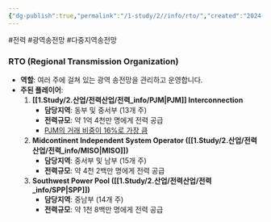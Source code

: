 ```yaml
---
{"dg-publish":true,"permalink":"/1-study/2//info/rto/","created":"2024-11-20T21:02:29.244+09:00","updated":"2025-06-03T20:07:21.888+09:00"}
---
```


#전력 #광역송전망 #다중지역송전망 


### RTO (Regional Transmission Organization)

- **역할**: 여러 주에 걸쳐 있는 광역 송전망을 관리하고 운영합니다.
- **주된 플레이어**:
    1. **[[1.Study/2.산업/전력산업/전력_info/PJM\|PJM]] Interconnection**
        - **담당지역**: 동부 및 중서부 (13개 주)
        - **전력규모**: 약 1억 4천만 명에게 전력 공급
        - [PJM의 거래 비중이 16%로 가장 큼](9.3_미국전력시장분석.pdf#page=12&selection=253,0,268,1&color=yellow)
    2. **Midcontinent Independent System Operator ([[1.Study/2.산업/전력산업/전력_info/MISO\|MISO]])**
        - **담당지역**: 중서부 및 남부 (15개 주)
        - **전력규모**: 약 4천 2백만 명에게 전력 공급
    3. **Southwest Power Pool ([[1.Study/2.산업/전력산업/전력_info/SPP\|SPP]])**
        - **담당지역**: 중남부 (14개 주)
        - **전력규모**: 약 1천 8백만 명에게 전력 공급